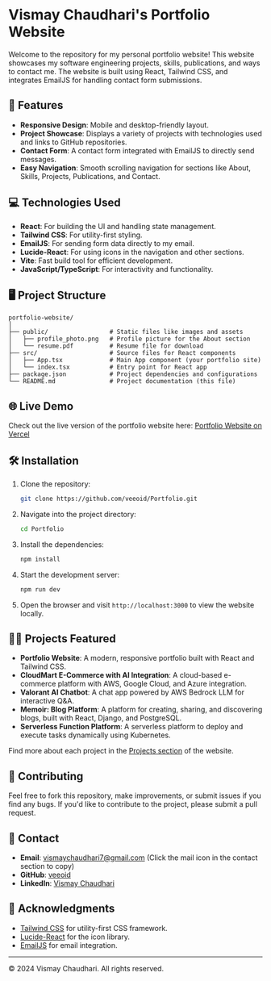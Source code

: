 # Vismay Chaudhari's Portfolio Website

Welcome to the repository for my personal portfolio website! This website showcases my software engineering projects, skills, publications, and ways to contact me. The website is built using React, Tailwind CSS, and integrates EmailJS for handling contact form submissions.

## 🚀 Features

- **Responsive Design**: Mobile and desktop-friendly layout.
- **Project Showcase**: Displays a variety of projects with technologies used and links to GitHub repositories.
- **Contact Form**: A contact form integrated with EmailJS to directly send messages.
- **Easy Navigation**: Smooth scrolling navigation for sections like About, Skills, Projects, Publications, and Contact.

## 💻 Technologies Used

- **React**: For building the UI and handling state management.
- **Tailwind CSS**: For utility-first styling.
- **EmailJS**: For sending form data directly to my email.
- **Lucide-React**: For using icons in the navigation and other sections.
- **Vite**: Fast build tool for efficient development.
- **JavaScript/TypeScript**: For interactivity and functionality.

## 🖥️ Project Structure

```
portfolio-website/
│
├── public/                 # Static files like images and assets
│   ├── profile_photo.png   # Profile picture for the About section
│   └── resume.pdf          # Resume file for download
├── src/                    # Source files for React components
│   ├── App.tsx             # Main App component (your portfolio site)
│   └── index.tsx           # Entry point for React app
├── package.json            # Project dependencies and configurations
└── README.md               # Project documentation (this file)
```

## 🌐 Live Demo

Check out the live version of the portfolio website here: [Portfolio Website on Vercel](https://portfolio-ca88.vercel.app)

## 🛠️ Installation

1. Clone the repository:

   ```bash
   git clone https://github.com/veeoid/Portfolio.git
   ```

2. Navigate into the project directory:

   ```bash
   cd Portfolio
   ```

3. Install the dependencies:

   ```bash
   npm install
   ```

4. Start the development server:

   ```bash
   npm run dev
   ```

5. Open the browser and visit `http://localhost:3000` to view the website locally.

## 🧑‍💻 Projects Featured

- **Portfolio Website**: A modern, responsive portfolio built with React and Tailwind CSS.
- **CloudMart E-Commerce with AI Integration**: A cloud-based e-commerce platform with AWS, Google Cloud, and Azure integration.
- **Valorant AI Chatbot**: A chat app powered by AWS Bedrock LLM for interactive Q&A.
- **Memoir: Blog Platform**: A platform for creating, sharing, and discovering blogs, built with React, Django, and PostgreSQL.
- **Serverless Function Platform**: A serverless platform to deploy and execute tasks dynamically using Kubernetes.

Find more about each project in the [Projects section](#projects) of the website.

## 🤝 Contributing

Feel free to fork this repository, make improvements, or submit issues if you find any bugs. If you'd like to contribute to the project, please submit a pull request.

## 📧 Contact

- **Email**: [vismaychaudhari7@gmail.com](mailto:vismaychaudhari7@gmail.com) (Click the mail icon in the contact section to copy)
- **GitHub**: [veeoid](https://github.com/veeoid)
- **LinkedIn**: [Vismay Chaudhari](https://www.linkedin.com/in/vismay-chaudhari/)

## 🎉 Acknowledgments

- [Tailwind CSS](https://tailwindcss.com) for utility-first CSS framework.
- [Lucide-React](https://github.com/lucide-icons/lucide-react) for the icon library.
- [EmailJS](https://www.emailjs.com/) for email integration.

---

© 2024 Vismay Chaudhari. All rights reserved.
